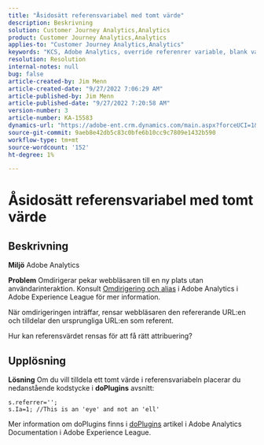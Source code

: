 ```yaml
---
title: "Åsidosätt referensvariabel med tomt värde"
description: Beskrivning
solution: Customer Journey Analytics,Analytics
product: Customer Journey Analytics,Analytics
applies-to: "Customer Journey Analytics,Analytics"
keywords: "KCS, Adobe Analytics, override referenrer variable, blank value"
resolution: Resolution
internal-notes: null
bug: false
article-created-by: Jim Menn
article-created-date: "9/27/2022 7:06:29 AM"
article-published-by: Jim Menn
article-published-date: "9/27/2022 7:20:58 AM"
version-number: 3
article-number: KA-15583
dynamics-url: "https://adobe-ent.crm.dynamics.com/main.aspx?forceUCI=1&pagetype=entityrecord&etn=knowledgearticle&id=ebf443e5-323e-ed11-9db1-0022480866ad"
source-git-commit: 9aeb8e42db5c83c0bfe6b10cc9c7809e1432b590
workflow-type: tm+mt
source-wordcount: '152'
ht-degree: 1%

---
```


# Åsidosätt referensvariabel med tomt värde

## Beskrivning


<b>Miljö</b>
Adobe Analytics

<b>Problem</b>
Omdirigerar pekar webbläsaren till en ny plats utan användarinteraktion. Konsult [Omdirigering och alias](https://docs.adobe.com/content/help/en/analytics/technotes/redirects.html) i Adobe Analytics i Adobe Experience League för mer information.

När omdirigeringen inträffar, rensar webbläsaren den refererande URL:en och tilldelar den ursprungliga URL:en som referent.

Hur kan referensvärdet rensas för att få rätt attribuering?


## Upplösning


<b>Lösning</b>
Om du vill tilldela ett tomt värde i referensvariabeln placerar du nedanstående kodstycke i <b>doPlugins</b> avsnitt:


```
s.referrer='';
s.Ia=1; //This is an 'eye' and not an 'ell'
```


Mer information om doPlugins finns i [doPlugins](https://docs.adobe.com/content/help/en/analytics/implementation/vars/functions/doplugins.html "Klicka för att följa länken: https://docs.adobe.com/content/help/en/analytics/implementation/vars/functions/doplugins.html") artikel i Adobe Analytics Documentation i Adobe Experience League.


